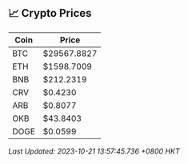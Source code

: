 ## 📈 Crypto Prices

| Coin | Price |
| ---- | ----- |
| BTC | $29567.8827 |
| ETH | $1598.7009 |
| BNB | $212.2319 |
| CRV | $0.4230 |
| ARB | $0.8077 |
| OKB | $43.8403 |
| DOGE | $0.0599 |

_Last Updated: 2023-10-21 13:57:45.736 +0800 HKT_